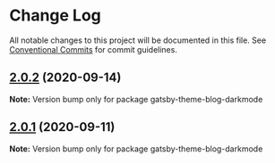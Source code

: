 # Change Log

All notable changes to this project will be documented in this file.
See [Conventional Commits](https://conventionalcommits.org) for commit guidelines.

## [2.0.2](https://github.com/gatsbyjs/themes/compare/gatsby-theme-blog-darkmode@2.0.0...gatsby-theme-blog-darkmode@2.0.2) (2020-09-14)

**Note:** Version bump only for package gatsby-theme-blog-darkmode

## [2.0.1](https://github.com/gatsbyjs/themes/compare/gatsby-theme-blog-darkmode@2.0.0...gatsby-theme-blog-darkmode@2.0.1) (2020-09-11)

**Note:** Version bump only for package gatsby-theme-blog-darkmode

